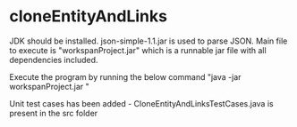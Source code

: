 # cloneEntityAndLinks

JDK should be installed.
json-simple-1.1.jar is used to parse JSON.
Main file to execute is "workspanProject.jar" which is a runnable jar file with all dependencies included.

Execute the program by running the below command
	"java -jar workspanProject.jar <inputFilePath> <entityId>"
	
Unit test cases has been added - CloneEntityAndLinksTestCases.java is present in the src folder
